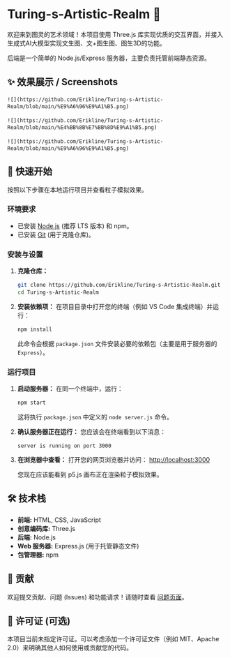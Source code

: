 # Turing-s-Artistic-Realm 🎨

欢迎来到图灵的艺术领域！本项目使用 Three.js 库实现优质的交互界面，并接入生成式AI大模型实现文生图、文+图生图、图生3D的功能。

后端是一个简单的 Node.js/Express 服务器，主要负责托管前端静态资源。

## ✨ 效果展示 / Screenshots

    ![](https://github.com/Erikline/Turing-s-Artistic-Realm/blob/main/%E9%A6%96%E9%A1%B5.png)

    ![](https://github.com/Erikline/Turing-s-Artistic-Realm/blob/main/%E4%BB%8B%E7%BB%8D%E9%A1%B5.png)

    ![](https://github.com/Erikline/Turing-s-Artistic-Realm/blob/main/%E9%A6%96%E9%A1%B5.png)

## 🚀 快速开始

按照以下步骤在本地运行项目并查看粒子模拟效果。

### 环境要求

*   已安装 [Node.js](https://nodejs.org/) (推荐 LTS 版本) 和 npm。
*   已安装 [Git](https://git-scm.com/) (用于克隆仓库)。

### 安装与设置

1.  **克隆仓库：**
    ```bash
    git clone https://github.com/Erikline/Turing-s-Artistic-Realm.git
    cd Turing-s-Artistic-Realm
    ```

2.  **安装依赖项：**
    在项目目录中打开您的终端（例如 VS Code 集成终端）并运行：
    ```bash
    npm install
    ```
    此命令会根据 `package.json` 文件安装必要的依赖包（主要是用于服务器的 `Express`）。

### 运行项目

1.  **启动服务器：**
    在同一个终端中，运行：
    ```bash
    npm start
    ```
    这将执行 `package.json` 中定义的 `node server.js` 命令。

2.  **确认服务器正在运行：**
    您应该会在终端看到以下消息：
    ```
    server is running on port 3000
    ```

3.  **在浏览器中查看：**
    打开您的网页浏览器并访问：
    [http://localhost:3000](http://localhost:3000)

    您现在应该能看到 p5.js 画布正在渲染粒子模拟效果。

## 🛠️ 技术栈

*   **前端:** HTML, CSS, JavaScript
*   **创意编码库:** Three.js
*   **后端:** Node.js
*   **Web 服务器:** Express.js (用于托管静态文件)
*   **包管理器:** npm

## 🤝 贡献

欢迎提交贡献、问题 (Issues) 和功能请求！请随时查看 [问题页面](https://github.com/Erikline/Turing-s-Artistic-Realm/issues)。

## 📄 许可证 (可选)

本项目当前未指定许可证。可以考虑添加一个许可证文件（例如 MIT、Apache 2.0）来明确其他人如何使用或贡献您的代码。
